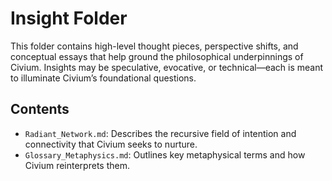 # Insight Folder

This folder contains high-level thought pieces, perspective shifts, and conceptual essays that help ground the philosophical underpinnings of Civium. Insights may be speculative, evocative, or technical—each is meant to illuminate Civium’s foundational questions.

## Contents

- `Radiant_Network.md`: Describes the recursive field of intention and connectivity that Civium seeks to nurture.
- `Glossary_Metaphysics.md`: Outlines key metaphysical terms and how Civium reinterprets them.
